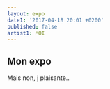 ```yaml
---
layout: expo
date1: '2017-04-18 20:01 +0200'
published: false
artist1: MOI
---
```

## Mon expo

Mais non, j plaisante..
